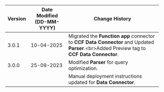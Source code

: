 | **Version** | **Date Modified (DD-MM-YYYY)** | **Change History**                                                 |
|-------------|--------------------------------|--------------------------------------------------------------------|
| 3.0.1       | 10-04-2025                     |  Migrated the **Function app** connector to **CCF Data Connector** and Updated **Parser**.<br\>Added Preview tag to **CCF Data Connector**.   		                |
| 3.0.0       | 25-09-2023                     |  Modified **Parser** for query optimization. 		                |
|             |                                |  Manual deployment instructions updated for **Data Connector**.     |  
